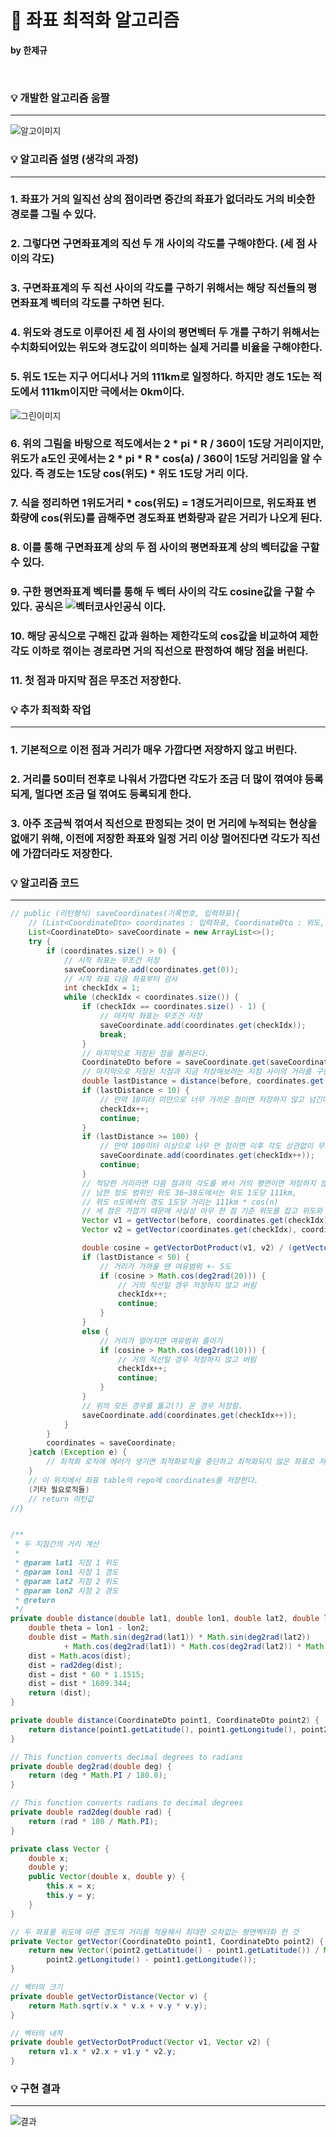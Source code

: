 # 🏡 좌표 최적화 알고리즘

**by 한제규**

<br>

###  💡 개발한 알고리즘 움짤

-----------
![알고이미지](https://postfiles.pstatic.net/MjAyMjA4MTdfMTMy/MDAxNjYwNzIzNzEzNjc4.oJaJCRqCWK6DqsJZb5pOByi1ndyHK4aS5MsXIsl95Mog.5ua-DPVR5GJrp6UeE_IDswf08Br1Z1vTVgwylXZXigIg.GIF.anfidthtn/%EC%95%8C%EA%B3%A0%EB%A6%AC%EC%A6%98%EC%9B%80%EC%A7%A4.gif?type=w773)
<br>

###  💡 알고리즘 설명 (생각의 과정)

-----------

###  1. 좌표가 거의 일직선 상의 점이라면 중간의 좌표가 없더라도 거의 비슷한 경로를 그릴 수 있다.

###  2. 그렇다면 구면좌표계의 직선 두 개 사이의 각도를 구해야한다. (세 점 사이의 각도)

###  3. 구면좌표계의 두 직선 사이의 각도를 구하기 위해서는 해당 직선들의 평면좌표계 벡터의 각도를 구하면 된다.

###  4. 위도와 경도로 이루어진 세 점 사이의 평면벡터 두 개를 구하기 위해서는 수치화되어있는 위도와 경도값이 의미하는 실제 거리를 비율을 구해야한다.

###  5. 위도 1도는 지구 어디서나 거의 111km로 일정하다. 하지만 경도 1도는 적도에서 111km이지만 극에서는 0km이다. 
![그린이미지](https://postfiles.pstatic.net/MjAyMjA4MTdfMjg4/MDAxNjYwNzI0NDE3MDc4.-WVFMxreFL-RmiWfu6NFxZ8YQc8IDO6_8IGncb5-ncIg.bz5uJwOTrsA2Im-ZKmCQmmXmxYij0LO2hDp9jaEZ3Ogg.PNG.anfidthtn/image.png?type=w773)

###  6. 위의 그림을 바탕으로 적도에서는 2 * pi * R / 360이 1도당 거리이지만, 위도가 a도인 곳에서는 2 * pi * R * cos(a) / 360이 1도당 거리임을 알 수 있다. 즉 경도는 1도당 cos(위도) * 위도 1도당 거리 이다.

###  7. 식을 정리하면 1위도거리 * cos(위도) = 1경도거리이므로, 위도좌표 변화량에 cos(위도)를 곱해주면 경도좌표 변화량과 같은 거리가 나오게 된다.

###  8. 이를 통해 구면좌표계 상의 두 점 사이의 평면좌표계 상의 벡터값을 구할 수 있다.

###  9. 구한 평면좌표계 벡터를 통해 두 벡터 사이의 각도 cosine값을 구할 수 있다. 공식은 ![벡터코사인공식](https://postfiles.pstatic.net/MjAyMjA4MTdfNzIg/MDAxNjYwNzI1NjA4Nzk3.ygywfTd1Xjqd-LLiXSIeml3_RNMtuQmyVUlnPLnTMFMg.HtflVmyDfitbEVG80OfNsTDLOA7kAKR6mNcajXzT8yUg.PNG.anfidthtn/image.png?type=w773) 이다.

### 10. 해당 공식으로 구해진 값과 원하는 제한각도의 cos값을 비교하여 제한각도 이하로 꺾이는 경로라면 거의 직선으로 판정하여 해당 점을 버린다.

### 11. 첫 점과 마지막 점은 무조건 저장한다.



###  💡 추가 최적화 작업

-----------

### 1. 기본적으로 이전 점과 거리가 매우 가깝다면 저장하지 않고 버린다.

### 2. 거리를 50미터 전후로 나워서 가깝다면 각도가 조금 더 많이 꺾여야 등록되게, 멀다면 조금 덜 꺾여도 등록되게 한다.

### 3. 아주 조금씩 꺾여서 직선으로 판정되는 것이 먼 거리에 누적되는 현상을 없애기 위해, 이전에 저장한 좌표와 일정 거리 이상 멀어진다면 각도가 직선에 가깝더라도 저장한다.


###  💡 알고리즘 코드 

-----------

```java
// public (리턴형식) saveCoordinates(기록번호, 입력좌표){
	// (List<CoordinateDto> coordinates : 입력좌표, CoordinateDto : 위도, 경도 Dto
	List<CoordinateDto> saveCoordinate = new ArrayList<>();
	try {
		if (coordinates.size() > 0) {
			// 시작 좌표는 무조건 저장
			saveCoordinate.add(coordinates.get(0));
			// 시작 좌표 다음 좌표부터 검사
			int checkIdx = 1;
			while (checkIdx < coordinates.size()) {
				if (checkIdx == coordinates.size() - 1) {
					// 마지막 좌표는 무조건 저장
					saveCoordinate.add(coordinates.get(checkIdx));
					break;
				}
				// 마지막으로 저장된 점을 불러온다.
				CoordinateDto before = saveCoordinate.get(saveCoordinate.size() - 1);
				// 마지막으로 저장된 지점과 지금 저장해보려는 지점 사이의 거리를 구한다.
				double lastDistance = distance(before, coordinates.get(checkIdx));
				if (lastDistance < 10) {
					// 만약 10미터 미만으로 너무 가까운 점이면 저장하지 않고 넘긴다.
					checkIdx++;
					continue;
				}
				if (lastDistance >= 100) {
					// 만약 100미터 이상으로 너무 먼 점이면 이후 각도 상관없이 무조건 저장한다.
					saveCoordinate.add(coordinates.get(checkIdx++));
					continue;
				}
				// 적당한 거리라면 다음 점과의 각도를 봐서 거의 평면이면 저장하지 않는다.
				// 남한 정도 범위인 위도 36~38도에서는 위도 1도당 111km,
				// 위도 n도에서의 경도 1도당 거리는 111km * cos(n)
				// 세 점은 가깝기 때문에 사실상 아무 한 점 기준 위도를 잡고 위도와 경도 좌표를 평면벡터화 해도 오차가 없다.
				Vector v1 = getVector(before, coordinates.get(checkIdx));
				Vector v2 = getVector(coordinates.get(checkIdx), coordinates.get(checkIdx + 1));

				double cosine = getVectorDotProduct(v1, v2) / (getVectorDistance(v1) * getVectorDistance(v2));
				if (lastDistance < 50) {
					// 거리가 가까울 땐 여유범위 +- 5도
					if (cosine > Math.cos(deg2rad(20))) {
						// 거의 직선일 경우 저장하지 않고 버림
						checkIdx++;
						continue;
					}
				}
				else {
					// 거리가 멀어지면 여유범위 줄이기
					if (cosine > Math.cos(deg2rad(10))) {
						// 거의 직선일 경우 저장하지 않고 버림
						checkIdx++;
						continue;
					}
				}
				// 위의 모든 경우를 뚫고(?) 온 경우 저장함.
				saveCoordinate.add(coordinates.get(checkIdx++));
			}
		}
		coordinates = saveCoordinate;
	}catch (Exception e) {
		// 최적화 로직에 에러가 생기면 최적화로직을 중단하고 최적화되지 않은 좌표로 저장
	}
	// 이 위치에서 좌표 table의 repo에 coordinates를 저장한다.
	(기타 필요로직들)
	// return 리턴값
//}


/**
 * 두 지점간의 거리 계산
 *
 * @param lat1 지점 1 위도
 * @param lon1 지점 1 경도
 * @param lat2 지점 2 위도
 * @param lon2 지점 2 경도
 * @return
 */
private double distance(double lat1, double lon1, double lat2, double lon2) {
	double theta = lon1 - lon2;
	double dist = Math.sin(deg2rad(lat1)) * Math.sin(deg2rad(lat2))
			+ Math.cos(deg2rad(lat1)) * Math.cos(deg2rad(lat2)) * Math.cos(deg2rad(theta));
	dist = Math.acos(dist);
	dist = rad2deg(dist);
	dist = dist * 60 * 1.1515;
	dist = dist * 1609.344;
	return (dist);
}

private double distance(CoordinateDto point1, CoordinateDto point2) {
	return distance(point1.getLatitude(), point1.getLongitude(), point2.getLatitude(), point2.getLongitude());
}

// This function converts decimal degrees to radians
private double deg2rad(double deg) {
	return (deg * Math.PI / 180.0);
}

// This function converts radians to decimal degrees
private double rad2deg(double rad) {
	return (rad * 180 / Math.PI);
}

private class Vector {
	double x;
	double y;
	public Vector(double x, double y) {
		this.x = x;
		this.y = y;
	}
}

// 두 좌표를 위도에 따른 경도의 거리를 적용해서 최대한 오차없는 평면벡터화 한 것
private Vector getVector(CoordinateDto point1, CoordinateDto point2) {
	return new Vector((point2.getLatitude() - point1.getLatitude()) / Math.cos(deg2rad(point2.getLatitude())),
		point2.getLongitude() - point1.getLongitude());
}

// 벡터의 크기
private double getVectorDistance(Vector v) {
	return Math.sqrt(v.x * v.x + v.y * v.y);
}

// 벡터의 내적
private double getVectorDotProduct(Vector v1, Vector v2) {
	return v1.x * v2.x + v1.y * v2.y;
}
```


###  💡 구현 결과

-----------

![결과](https://postfiles.pstatic.net/MjAyMjA4MTdfNjYg/MDAxNjYwNzM1MzUyNjA1.WcLc0VE32zQqj3GnXgXIbq3i4OgQWFB2jsEvo_vE5UMg.u0SIxY-CsuWFSVvh-QLupGe5qBKahoUvZCBKAwhwypsg.PNG.anfidthtn/image.png?type=w773)
